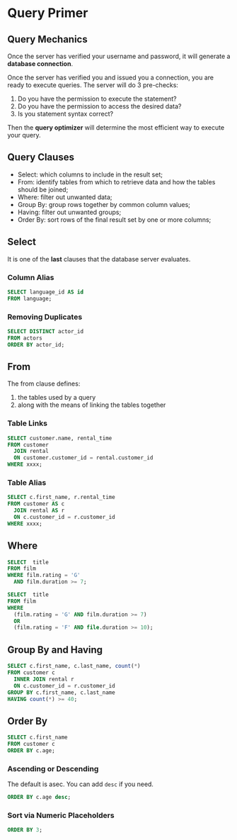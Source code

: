 # Query Primer

## Query Mechanics
Once the server has verified your username and password, it will generate a **database connection**.

Once the server has verified you and issued you a connection, you are ready to execute queries. The server will do 3 pre-checks:
1. Do you have the permission to execute the statement?
2. Do you have the permission to access the desired data?
3. Is you statement syntax correct?

Then the **query optimizer** will determine the most efficient way to execute your query.

## Query Clauses
- Select: which columns to include in the result set;
- From: identify tables from which to retrieve data and how the tables should be joined;
- Where: filter out unwanted data;
- Group By: group rows together by common column values;
- Having: filter out unwanted groups;
- Order By: sort rows of the final result set by one or more columns;

## Select
It is one of the **last** clauses that the database server evaluates.

### Column Alias
```sql
SELECT language_id AS id
FROM language;
```

### Removing Duplicates
```sql
SELECT DISTINCT actor_id
FROM actors
ORDER BY actor_id;
```

## From
The from clause defines:
1. the tables used by a query
2. along with the means of linking the tables together

### Table Links
```sql
SELECT customer.name, rental_time
FROM customer 
  JOIN rental
  ON customer.customer_id = rental.customer_id
WHERE xxxx;
```

### Table Alias
```sql
SELECT c.first_name, r.rental_time
FROM customer AS c
  JOIN rental AS r
  ON c.customer_id = r.customer_id
WHERE xxxx;
```

## Where
```sql
SELECT  title
FROM film
WHERE film.rating = 'G' 
  AND film.duration >= 7; 
```

```sql
SELECT  title
FROM film
WHERE 
  (film.rating = 'G' AND film.duration >= 7)
  OR
  (film.rating = 'F' AND file.duration >= 10);
```

## Group By and Having
```sql
SELECT c.first_name, c.last_name, count(*)
FROM customer c
  INNER JOIN rental r
  ON c.customer_id = r.customer_id
GROUP BY c.first_name, c.last_name
HAVING count(*) >= 40;
```

## Order By
```sql
SELECT c.first_name
FROM customer c
ORDER BY c.age;
```

### Ascending or Descending
The default is asec. You can add `desc` if you need.
```sql
ORDER BY c.age desc;
```
### Sort via Numeric Placeholders
```sql
ORDER BY 3;
```
